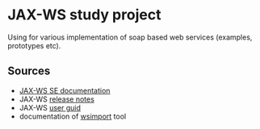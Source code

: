 # JAX-WS study project
Using for various implementation of soap based web services (examples, prototypes etc).

## Sources

* [JAX-WS SE documentation](https://docs.oracle.com/javase/7/docs/technotes/guides/xml/jax-ws/index.html)
* JAX-WS [release notes](https://javaee.github.io/metro-jax-ws/doc/user-guide/ch02.html)
* JAX-WS [user guid](https://javaee.github.io/metro-jax-ws/doc/user-guide/ch03.html)
* documentation of [wsimport](https://docs.oracle.com/javase/7/docs/technotes/tools/share/wsimport.html) tool
